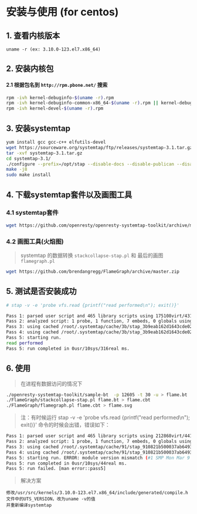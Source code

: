# 安装与使用 (for centos)

## 1. 查看内核版本 

```
uname -r (ex: 3.10.0-123.el7.x86_64)
```


## 2. 安装内核包

#### 2.1 根据包名到 `http://rpm.pbone.net/` 搜索

```sh
rpm -ivh kernel-debuginfo-$(uname -r).rpm
rpm -ivh kernel-debuginfo-common-x86_64-$(uname -r).rpm || kernel-debuginfo-common-$(uname -r).rpm 
rpm -ivh kernel-devel-$(uname -r).rpm
```

## 3. 安装systemtap

```sh
yum install gcc gcc-c++ elfutils-devel
wget https://sourceware.org/systemtap/ftp/releases/systemtap-3.1.tar.gz
tar -xvf systemtap-3.1.tar.gz
cd systemtap-3.1/
./configure --prefix=/opt/stap --disable-docs --disable-publican --disable-refdocs CFLAGS="-g -O2"
make -j8  
sudo make install
```

## 4. 下载systemtap套件以及画图工具

### 4.1 systemtap套件

```sh
wget https://github.com/openresty/openresty-systemtap-toolkit/archive/master.zip
```

### 4.2 画图工具(火焰图)

> systemtap 的数据转换 `stackcollapse-stap.pl` 和 最后的画图 `flamegraph.pl`

```sh
wget https://github.com/brendangregg/FlameGraph/archive/master.zip
```


## 5. 测试是否安装成功

```sh
# stap -v -e 'probe vfs.read {printf("read performed\n"); exit()}'

Pass 1: parsed user script and 465 library scripts using 175108virt/43196res/2208shr/41464data kb, in 120usr/10sys/138real ms.
Pass 2: analyzed script: 1 probe, 1 function, 7 embeds, 0 globals using 294564virt/163780res/3476shr/160920data kb, in 790usr/180sys/965real ms.
Pass 3: using cached /root/.systemtap/cache/3b/stap_3b9eab162d1643cde029ab9801833b91_2677.c
Pass 4: using cached /root/.systemtap/cache/3b/stap_3b9eab162d1643cde029ab9801833b91_2677.ko
Pass 5: starting run.
read performed
Pass 5: run completed in 0usr/10sys/316real ms.
```


## 6. 使用

> 在进程有数据访问的情况下

```sh
./openresty-systemtap-toolkit/sample-bt  -p 12605 -t 30 -u > flame.bt 
./FlameGraph/stackcollapse-stap.pl flame.bt > flame.cbt
./FlameGraph/flamegraph.pl flame.cbt > flame.svg
```

> 注：有时候运行 stap -v -e 'probe vfs.read {printf("read performed\n"); exit()}' 命令的时候会出错，错误如下：

```sh
Pass 1: parsed user script and 465 library scripts using 212868virt/44160res/2824shr/41600data kb, in 140usr/0sys/152real ms. 
Pass 2: analyzed script: 1 probe, 1 function, 7 embeds, 0 globals using 334808virt/167324res/4092shr/163540data kb, in 850usr/180sys/1024real ms. 
Pass 3: using cached /root/.systemtap/cache/91/stap_910821b500037ab6493098235f73ae89_2677.c 
Pass 4: using cached /root/.systemtap/cache/91/stap_910821b500037ab6493098235f73ae89_2677.ko 
Pass 5: starting run. ERROR: module version mismatch (#1 SMP Mon Mar 9 16:14:50 CDT 2015 vs #1 SMP Fri Mar 6 11:36:42 UTC 2015), release 3.10.0-229.el7.x86_64 WARNING: /opt/stap/bin/staprun exited with status: 1 
Pass 5: run completed in 0usr/10sys/44real ms.
Pass 5: run failed. [man error::pass5]
```

> 解决方案

```
修改/usr/src/kernels/3.10.0-123.el7.x86_64/include/generated/compile.h文件中的UTS_VERSION，改为uname -v的值
并重新编译systemtap
```

